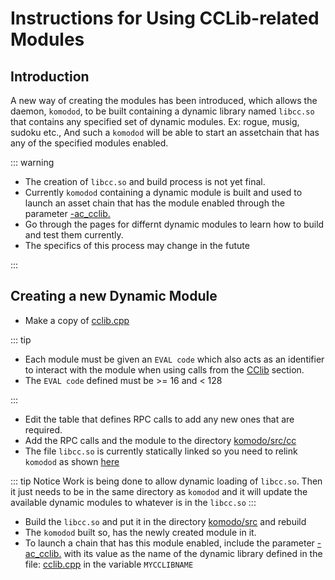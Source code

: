 # Instructions for Using CCLib-related Modules

## Introduction

A new way of creating the modules has been introduced, which allows the daemon, `komodod`, to be built containing a dynamic library named `libcc.so` that contains any specified set of dynamic modules. Ex: rogue, musig, sudoku etc., And such a `komodod` will be able to start an assetchain that has any of the specified modules enabled.

::: warning

- The creation of `libcc.so` and build process is not yet final.
- Currently `komodod` containing a dynamic module is built and used to launch an asset chain that has the module enabled through the parameter [-ac_cclib.](../../installations/asset-chain-parameters.html#ac-cclib)
- Go through the pages for differnt dynamic modules to learn how to build and test them currently.
- The specifics of this process may change in the futute

:::

## Creating a new Dynamic Module

- Make a copy of [cclib.cpp](https://github.com/jl777/komodo/blob/jl777/src/cc/cclib.cpp)

::: tip

- Each module must be given an `EVAL code` which also acts as an identifier to interact with the module when using calls from the [CClib](../../komodo-api/cclib.html) section.
- The `EVAL code` defined must be >= 16 and < 128

:::

- Edit the table that defines RPC calls to add any new ones that are required.
- Add the RPC calls and the module to the directory [komodo/src/cc](https://github.com/jl777/komodo/blob/jl777/src/cc/)
- The file `libcc.so` is currently statically linked so you need to relink `komodod` as shown [here](https://github.com/jl777/komodo/blob/jl777/src/cc/makecclib)

::: tip Notice
Work is being done to allow dynamic loading of `libcc.so`. Then it just needs to be in the same directory as `komodod` and it will update the available dynamic modules to whatever is in the `libcc.so`
:::

- Build the `libcc.so` and put it in the directory [komodo/src](https://github.com/jl777/komodo/blob/jl777/src/) and rebuild
- The `komodod` built so, has the newly created module in it.
- To launch a chain that has this module enabled, include the parameter [-ac_cclib.](../../installations/asset-chain-parameters.html#ac-cclib) with its value as the name of the dynamic library defined in the file: [cclib.cpp](https://github.com/jl777/komodo/blob/jl777/src/cc/cclib.cpp) in the variable `MYCCLIBNAME`
